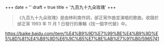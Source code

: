 +++
date = ''
draft = true
title = '九百九十九朵玫瑰'
+++

> 《九百九十九朵玫瑰》是由林利南作詞，邰正宵作曲並演唱的歌曲，收錄於邰正宵 1993 年 11 月 1 日發行的專輯《找一個字代替》中。


https://baike.baidu.com/item/%E4%B9%9D%E7%99%BE%E4%B9%9D%E5%8D%81%E4%B9%9D%E6%9C%B5%E7%8E%AB%E7%91%B0/5965741

